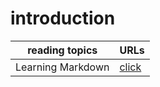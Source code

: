 
# introduction


| reading topics | URLs |
|---|---|
| Learning Markdown | [click](https://mariammohamme.github.io/Reading-note/read_1) |


